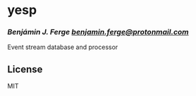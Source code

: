 # yesp
### _Benjámin J. Ferge <benjamin.ferge@protonmail.com>_

Event stream database and processor

## License

MIT

